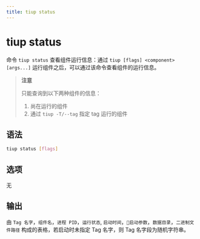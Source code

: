 ```yaml
---
title: tiup status
---
```


# tiup status

命令 `tiup status` 查看组件运行信息：通过 `tiup [flags] <component> [args...]` 运行组件之后，可以通过该命令查看组件的运行信息。

> **注意**
>
> 只能查询到以下两种组件的信息：
>
> 1. 尚在运行的组件
> 2. 通过 `tiup -T/--tag` 指定 tag 运行的组件

## 语法

```sh
tiup status [flags]
```

## 选项

无

## 输出

由 `Tag 名字`，`组件名`，`进程 PID`，`运行状态`, `启动时间`，`启动参数`，`数据目录`，`二进制文件路径` 构成的表格，若启动时未指定 Tag 名字，则 Tag 名字段为随机字符串。